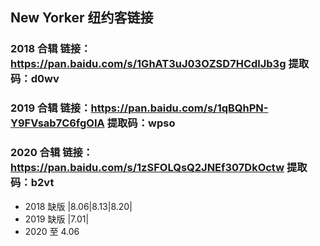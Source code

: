 ## New Yorker 纽约客链接

### 2018 合辑 链接：https://pan.baidu.com/s/1GhAT3uJ03OZSD7HCdlJb3g 提取码：d0wv 
### 2019 合辑 链接：https://pan.baidu.com/s/1qBQhPN-Y9FVsab7C6fgOIA 提取码：wpso
### 2020 合辑 链接：https://pan.baidu.com/s/1zSFOLQsQ2JNEf307DkOctw 提取码：b2vt

- 2018 缺版 |8.06|8.13|8.20|
- 2019 缺版 |7.01|
- 2020 至 4.06
